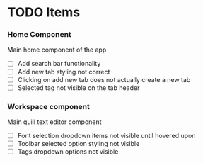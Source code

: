 # TODO Items

### Home Component
Main home component of the app

- [ ] Add search bar functionality
- [ ] Add new tab styling not correct
- [ ] Clicking on add new tab does not actually create a new tab
- [ ] Selected tag not visible on the tab header

###  Workspace component 
Main quill text editor component

- [ ] Font selection dropdown items not visible until hovered upon
- [ ] Toolbar selected option styling not visible
- [ ] Tags dropdown options not visible
